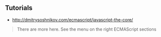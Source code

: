 ## Tutorials

* http://dmitrysoshnikov.com/ecmascript/javascript-the-core/

> There are more here. See the menu on the right ECMAScript sections